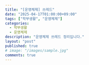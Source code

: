 ```yaml
---
title: "[운영체제] 쓰레드"
date: "2025-04-17T01:00:00+09:00"
tags: ["학부생활", "운영체제"]
categories: 
  - 학부생활
  - 운영체제
description: "운영체제 쓰레드 정리입니다."
layout: "post"
published: true
# image: "/images/sample.jpg"
comments: true
---
```


